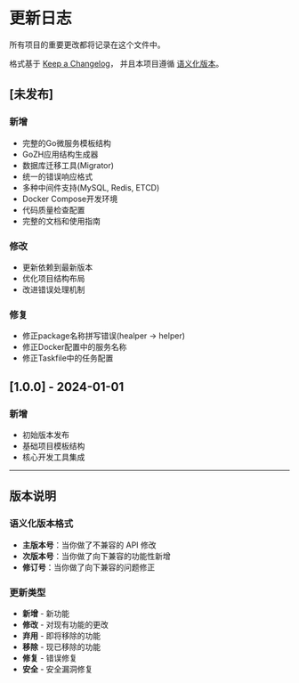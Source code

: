 # 更新日志

所有项目的重要更改都将记录在这个文件中。

格式基于 [Keep a Changelog](https://keepachangelog.com/zh-CN/1.0.0/)，
并且本项目遵循 [语义化版本](https://semver.org/lang/zh-CN/)。

## [未发布]

### 新增
- 完整的Go微服务模板结构
- GoZH应用结构生成器
- 数据库迁移工具(Migrator)
- 统一的错误响应格式
- 多种中间件支持(MySQL, Redis, ETCD)
- Docker Compose开发环境
- 代码质量检查配置
- 完整的文档和使用指南

### 修改
- 更新依赖到最新版本
- 优化项目结构布局
- 改进错误处理机制

### 修复
- 修正package名称拼写错误(healper -> helper)
- 修正Docker配置中的服务名称
- 修正Taskfile中的任务配置

## [1.0.0] - 2024-01-01

### 新增
- 初始版本发布
- 基础项目模板结构
- 核心开发工具集成

---

## 版本说明

### 语义化版本格式

- **主版本号**：当你做了不兼容的 API 修改
- **次版本号**：当你做了向下兼容的功能性新增  
- **修订号**：当你做了向下兼容的问题修正

### 更新类型

- **新增** - 新功能
- **修改** - 对现有功能的更改
- **弃用** - 即将移除的功能
- **移除** - 现已移除的功能
- **修复** - 错误修复
- **安全** - 安全漏洞修复
